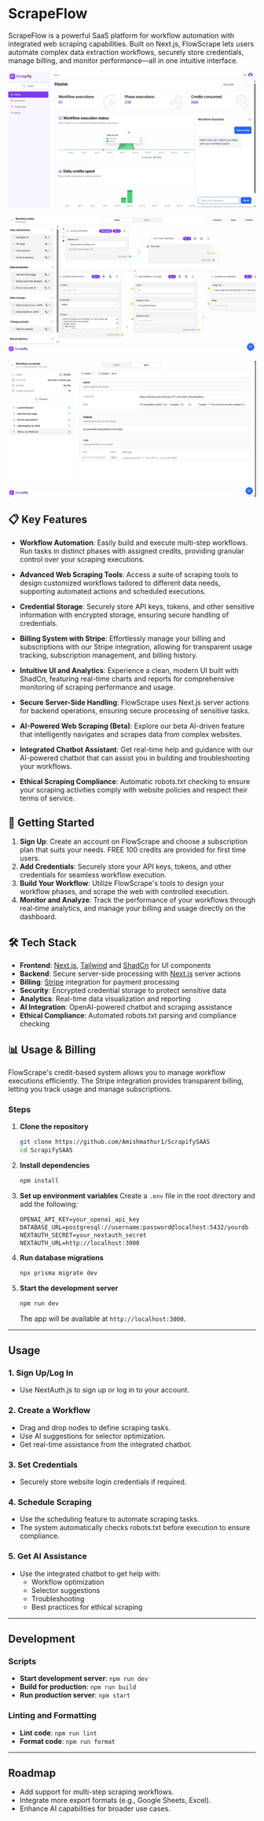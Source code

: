 # ScrapeFlow

ScrapeFlow is a powerful SaaS platform for workflow automation with integrated web scraping capabilities. Built on Next.js, FlowScrape lets users automate complex data extraction workflows, securely store credentials, manage billing, and monitor performance—all in one intuitive interface.

![ScrapeFlow Dashboard](/public/preview/dashbord.png)

![ScrapeFlow Workflow Editor](/public/preview/workflow.png)

![ScrapeFlow Chat Interface](/public/preview/Execution.png)

## 📋 Key Features

- **Workflow Automation**: Easily build and execute multi-step workflows. Run tasks in distinct phases with assigned credits, providing granular control over your scraping executions.

- **Advanced Web Scraping Tools**: Access a suite of scraping tools to design customized workflows tailored to different data needs, supporting automated actions and scheduled executions.

- **Credential Storage**: Securely store API keys, tokens, and other sensitive information with encrypted storage, ensuring secure handling of credentials.

- **Billing System with Stripe**: Effortlessly manage your billing and subscriptions with our Stripe integration, allowing for transparent usage tracking, subscription management, and billing history.

- **Intuitive UI and Analytics**: Experience a clean, modern UI built with ShadCn, featuring real-time charts and reports for comprehensive monitoring of scraping performance and usage.

- **Secure Server-Side Handling**: FlowScrape uses Next.js server actions for backend operations, ensuring secure processing of sensitive tasks.

- **AI-Powered Web Scraping (Beta)**: Explore our beta AI-driven feature that intelligently navigates and scrapes data from complex websites.

- **Integrated Chatbot Assistant**: Get real-time help and guidance with our AI-powered chatbot that can assist you in building and troubleshooting your workflows.

- **Ethical Scraping Compliance**: Automatic robots.txt checking to ensure your scraping activities comply with website policies and respect their terms of service.

## 🚀 Getting Started

1. **Sign Up**: Create an account on FlowScrape and choose a subscription plan that suits your needs. FREE 100 credits are provided for first time users.
2. **Add Credentials**: Securely store your API keys, tokens, and other credentials for seamless workflow execution.
3. **Build Your Workflow**: Utilize FlowScrape's tools to design your workflow phases, and scrape the web with controlled execution.
4. **Monitor and Analyze**: Track the performance of your workflows through real-time analytics, and manage your billing and usage directly on the dashboard.

## 🛠️ Tech Stack

- **Frontend**: [Next.js](https://nextjs.org/), [Tailwind](https://tailwindcss.com/) and [ShadCn](https://shadcn.dev) for UI components
- **Backend**: Secure server-side processing with [Next.js](https://nextjs.org/) server actions
- **Billing**: [Stripe](https://stripe.com) integration for payment processing
- **Security**: Encrypted credential storage to protect sensitive data
- **Analytics**: Real-time data visualization and reporting
- **AI Integration**: OpenAI-powered chatbot and scraping assistance
- **Ethical Compliance**: Automated robots.txt parsing and compliance checking

## 📊 Usage & Billing

FlowScrape's credit-based system allows you to manage workflow executions efficiently. The Stripe integration provides transparent billing, letting you track usage and manage subscriptions.

### Steps

1. **Clone the repository**

   ```bash
   git clone https://github.com/Amishmathur1/ScrapifySAAS
   cd ScrapifySAAS
   ```

2. **Install dependencies**

   ```bash
   npm install
   ```

3. **Set up environment variables**
   Create a `.env` file in the root directory and add the following:

   ```env
   OPENAI_API_KEY=your_openai_api_key
   DATABASE_URL=postgresql://username:password@localhost:5432/yourdb
   NEXTAUTH_SECRET=your_nextauth_secret
   NEXTAUTH_URL=http://localhost:3000
   ```

4. **Run database migrations**

   ```bash
   npx prisma migrate dev
   ```

5. **Start the development server**
   ```bash
   npm run dev
   ```
   The app will be available at `http://localhost:3000`.

---

## Usage

### 1. **Sign Up/Log In**

- Use NextAuth.js to sign up or log in to your account.

### 2. **Create a Workflow**

- Drag and drop nodes to define scraping tasks.
- Use AI suggestions for selector optimization.
- Get real-time assistance from the integrated chatbot.

### 3. **Set Credentials**

- Securely store website login credentials if required.

### 4. **Schedule Scraping**

- Use the scheduling feature to automate scraping tasks.
- The system automatically checks robots.txt before execution to ensure compliance.

### 5. **Get AI Assistance**

- Use the integrated chatbot to get help with:
  - Workflow optimization
  - Selector suggestions
  - Troubleshooting
  - Best practices for ethical scraping

---

## Development

### Scripts

- **Start development server**: `npm run dev`
- **Build for production**: `npm run build`
- **Run production server**: `npm start`

### Linting and Formatting

- **Lint code**: `npm run lint`
- **Format code**: `npm run format`

---

## Roadmap

- Add support for multi-step scraping workflows.
- Integrate more export formats (e.g., Google Sheets, Excel).
- Enhance AI capabilities for broader use cases.
